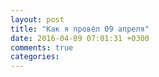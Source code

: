 ```yaml
---
layout: post
title: "Как я провёл 09 апреля"
date: 2016-04-09 07:01:31 +0300
comments: true
categories: 
---
```


